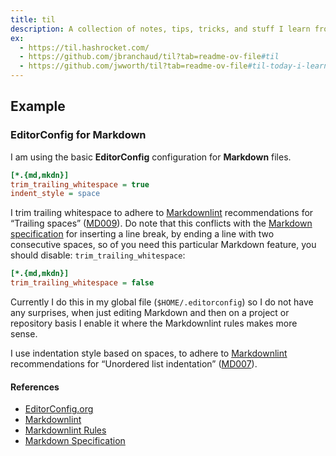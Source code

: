 ```yaml
---
title: til
description: A collection of notes, tips, tricks, and stuff I learn from day to day working with computers and technology as a software engineer
ex:
  - https://til.hashrocket.com/
  - https://github.com/jbranchaud/til?tab=readme-ov-file#til
  - https://github.com/jwworth/til?tab=readme-ov-file#til-today-i-learned
---
```


## Example

### EditorConfig for Markdown

I am using the basic **EditorConfig** configuration for **Markdown** files.

```ini
[*.{md,mkdn}]
trim_trailing_whitespace = true
indent_style = space
```

I trim trailing whitespace to adhere to [Markdownlint] recommendations for “Trailing spaces” ([MD009]). Do note that this conflicts with the [Markdown specification] for inserting a line break, by ending a line with two consecutive spaces, so of you need this particular Markdown feature, you should disable: `trim_trailing_whitespace`:

```ini
[*.{md,mkdn}]
trim_trailing_whitespace = false
```

Currently I do this in my global file (`$HOME/.editorconfig`) so I do not have any surprises, when just editing Markdown and then on a project or repository basis I enable it where the Markdownlint rules makes more sense.

I use indentation style based on spaces, to adhere to [Markdownlint] recommendations for “Unordered list indentation” ([MD007]).

#### References

- [EditorConfig.org]
- [Markdownlint]
- [Markdownlint Rules]
- [Markdown Specification]

[Markdown specification]: https://daringfireball.net/projects/markdown/syntax#block
[Markdownlint]: https://github.com/markdownlint/markdownlint
[MD007]: https://github.com/markdownlint/markdownlint/blob/master/docs/RULES.md#md007---unordered-list-indentation
[MD009]: https://github.com/markdownlint/markdownlint/blob/master/docs/RULES.md#md009---trailing-spaces
[EditorConfig.org]: https://editorconfig.org/
[Markdownlint Rules]: https://github.com/markdownlint/markdownlint/blob/master/docs/RULES.md
